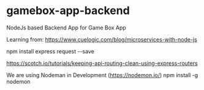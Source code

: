 # gamebox-app-backend
NodeJs based Backend App for Game Box App

Learning from: https://www.cuelogic.com/blog/microservices-with-node-js

npm install express request --save

https://scotch.io/tutorials/keeping-api-routing-clean-using-express-routers

We are using Nodeman in Development (https://nodemon.io/)
	npm install -g nodemon

